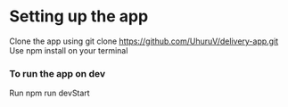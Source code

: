 # Setting up the app
Clone the app using git clone https://github.com/UhuruV/delivery-app.git
Use npm install on your terminal

### To run the app on dev
Run npm run devStart









